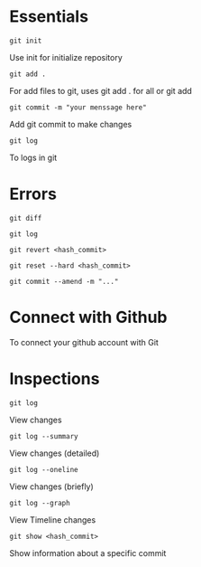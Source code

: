 <h1>Essentials</h1>


````git init````

<p>Use init for initialize repository</p>

````git add .````

<p>For add files to git, uses git add . for all or git add <filename></p>

```git commit -m "your menssage here"```

<p>Add git commit to make changes</p>

```git log```

<p>To logs in git</p>




<h1>Errors</h1>

```git diff```

```git log```

```git revert <hash_commit>```

```git reset --hard <hash_commit>```

```git commit --amend -m "..."```


<h1>Connect with Github</h1>
<p>To connect your github account with Git</P>

<h1></h1>


<h1>Inspections</h1>

```git log```
<p>View changes</p>

```git log --summary```
<p>View changes (detailed)</p>

```git log --oneline```
<P>View changes (briefly)</p>

```git log --graph```
<P>View Timeline changes</p>

```git show <hash_commit>```
<p>Show information about a specific commit</P>
